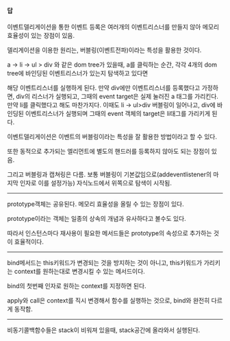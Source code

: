 #### 답

이벤트델리게이션을 통한 이벤트 등록은 여러개의 이벤트리스너를 만들지 않아 메모리 효율성이 있는 장점이 있음.

델리게이션을 이용한 원리는, 버블링(이벤트전파)이라는 특성을 활용한 것이다.

a -> li -> ul > div 와 같은 dom tree가 있을때, a를 클릭하는 순간, 각각 4개의 dom tree에 바인딩된 이벤트리스너가 있는지 탐색하고 있다면

해당 이벤트리스너를 실행하게 된다.  만약 div에만 이벤트리스너를 등록했다고 가정하면, div의 리스너가 실행되고, 그때의 event target은 실제 눌러진 a  태그를 가리킨다. 만약 li를 클릭했다고 해도 마찬가지다. 이때도 li -> ul>div 버블링이 일어나고, div에 바인딩된 이벤트리스너가 실행되며 그때의 event 객체의 target은 li태그를 가리키게 된다. 

이벤트델리게이션은 이벤트의 버블링이라는 특성을 잘 활용한 방법이라고 할 수 있다.

또한 동적으로 추가되는 엘리먼트에 별도의 핸드러를 등록하지 않아도 되는 장점이 있음.

 

그리고 버블링과 캡쳐링은 다름. 보통 버블링이 기본값임으로(addeventlistener의 마지막 인자로 이를 설정가능) 자식노드에서 위쪽으로 탐색이 시작됨.

 

---

prototype객체는 공유된다. 메모리 효율성을 올릴 수 있는 장점이 있다.

prototype이라는 객체는 일종의 상속의 개념과 유사하다고 볼수도 있다.

따라서 인스턴스마다 재사용이 필요한 메서드들은 prototype의 속성으로 추가하는 것이 효율적이다. 

---

bind메서드는 this키워드가 변경되는 것을 방지하는 것이 아니고, this키워드가 가리키는 context를 원하는대로 변경시킬 수 있는 메서드이다.

bind의 첫번째 인자로 원하는 context를 지정하면 된다.

apply와  call은 context를 직시 변경해서 함수를 실행하는 것으로, bind와 완전히 다르게 동작함. 

---

비동기콜백함수들은 stack이 비워져 있을때, stack공간에 올라와서 실행된다.
